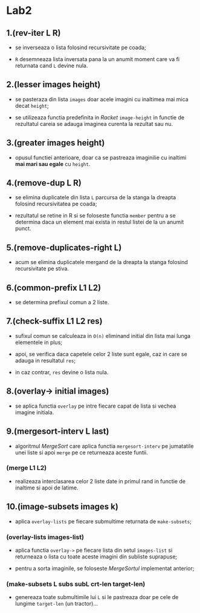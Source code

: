 # Lab2

## 1.(rev-iter L R)

- se inverseaza o lista folosind recursivitate pe coada;

- `R` desemneaza lista inversata pana la un anumit moment care va fi returnata cand `L` devine nula.

## 2.(lesser images height)

- se pasteraza din lista `images` doar acele imagini cu inaltimea mai mica decat `height`;

- se utilizeaza functia predefinita in *Racket* `image-height` in functie de rezultatul careia se adauga imaginea curenta la rezultat sau nu.

## 3.(greater images height)

- opusul functiei anterioare, doar ca se pastreaza imaginilie cu inaltimi **mai mari sau egale** cu `height`.

## 4.(remove-dup L R)

- se elimina duplicatele din lista `L` parcursa de la stanga la dreapta folosind recursivitatea pe coada;

- rezultatul se retine in R si se foloseste functia `member` pentru a se determina daca un element mai exista in restul listei de la un anumit punct.

## 5.(remove-duplicates-right L)

- acum se elimina duplicatele mergand de la dreapta la stanga folosind recursivitate pe stiva.

## 6.(common-prefix L1 L2)

- se determina prefixul comun a 2 liste.

## 7.(check-suffix L1 L2 res)

- sufixul comun se calculeaza in `O(n)` eliminand initial din lista mai lunga elementele in plus;

- apoi, se verifica daca capetele celor 2 liste sunt egale, caz in care se adauga in resultatul `res`;

- in caz contrar, `res` devine o lista nula.

## 8.(overlay-> initial images)

- se aplica functia `overlay` pe intre fiecare capat de lista si vechea imagine initiala.

## 9.(mergesort-interv L last)

- algoritmul *MergeSort* care aplica functia `mergesort-interv` pe jumatatile unei liste si apoi `merge` pe ce returneaza aceste funtii.

### (merge L1 L2)

- realizeaza interclasarea celor 2 liste date in primul rand in functie de inaltime si apoi de latime.

## 10.(image-subsets images k)

- aplica `overlay-lists` pe fiecare submultime returnata de `make-subsets`;

### (overlay-lists images-list)

- aplica functia `overlay->` pe fiecare lista din setul `images-list` si returneaza o lista cu toate aceste imagini din subliste suprapuse;

- pentru a sorta imaginile, se foloseste *MergeSortul* implementat anterior;

### (make-subsets L subs subL crt-len target-len)

- genereaza toate submultimile lui `L` si le pastreaza doar pe cele de lungime `target-len` (un tractor)...
